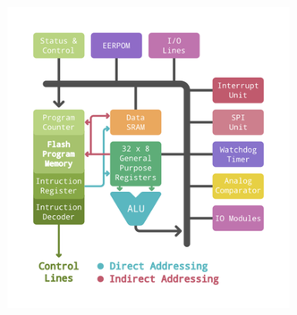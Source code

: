 
<div align = center>

![Block Diagram]

</div>


[Block Diagram]: ../Resources/Core%20Block%20Diagram.png
